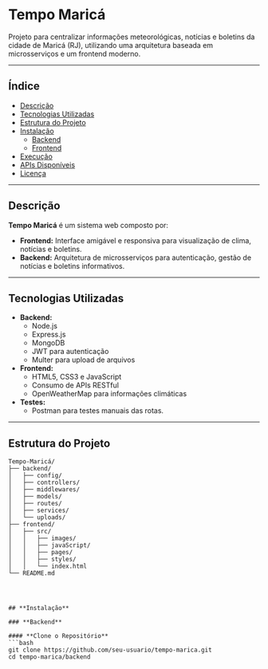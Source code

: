 # **Tempo Maricá**

Projeto para centralizar informações meteorológicas, notícias e boletins da cidade de Maricá (RJ), utilizando uma arquitetura baseada em microsserviços e um frontend moderno.

---

## **Índice**
- [Descrição](#descrição)
- [Tecnologias Utilizadas](#tecnologias-utilizadas)
- [Estrutura do Projeto](#estrutura-do-projeto)
- [Instalação](#instalação)
  - [Backend](#backend)
  - [Frontend](#frontend)
- [Execução](#execução)
- [APIs Disponíveis](#apis-disponíveis)
- [Licença](#licença)

---

## **Descrição**

**Tempo Maricá** é um sistema web composto por:
- **Frontend:** Interface amigável e responsiva para visualização de clima, notícias e boletins.
- **Backend:** Arquitetura de microsserviços para autenticação, gestão de notícias e boletins informativos.

---

## **Tecnologias Utilizadas**

- **Backend:**
  - Node.js
  - Express.js
  - MongoDB
  - JWT para autenticação
  - Multer para upload de arquivos
- **Frontend:**
  - HTML5, CSS3 e JavaScript
  - Consumo de APIs RESTful
  - OpenWeatherMap para informações climáticas
- **Testes:**
  - Postman para testes manuais das rotas.

---

## **Estrutura do Projeto**

```plaintext
Tempo-Maricá/
├── backend/
│   ├── config/
│   ├── controllers/
│   ├── middlewares/
│   ├── models/
│   ├── routes/
│   ├── services/
│   └── uploads/
├── frontend/
│   ├── src/
│   │   ├── images/
│   │   ├── javaScript/
│   │   ├── pages/
│   │   ├── styles/
│   │   └── index.html
└── README.md




## **Instalação**

### **Backend**

#### **Clone o Repositório**
```bash
git clone https://github.com/seu-usuario/tempo-marica.git
cd tempo-marica/backend

